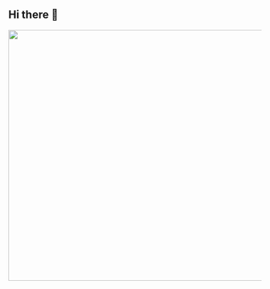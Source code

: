 ## Hi there 👋

<a href="https://github.com/devxb/gitanimals">
<img
  src="https://render.gitanimals.org/farms/SaintkiteLee"
  width="1000"
  height="500"
/>
</a>

<!--
**SaintkiteLee/SaintkiteLee** is a ✨ _special_ ✨ repository because its `README.md` (this file) appears on your GitHub profile.

Here are some ideas to get you started:

- 🔭 I’m currently working on ...
- 🌱 I’m currently learning ...
- 👯 I’m looking to collaborate on ...
- 🤔 I’m looking for help with ...
- 💬 Ask me about ...
- 📫 How to reach me: ...
- 😄 Pronouns: ...
- ⚡ Fun fact: ...
-->
